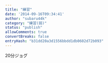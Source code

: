 ```yaml
---
title: "練習"
date: '2014-09-16T09:34:41'
author: "subaru44k"
category: "練習(弱)"
status: "publish"
allowComments: true
convertBreaks: false
entryHash: "b31dd20a3d1556bbdd1db0602d72b093"
---
```

20分ジョグ
